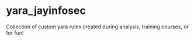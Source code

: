 # yara_jayinfosec
Collection of custom yara rules created during analysis, training courses, or for fun!

